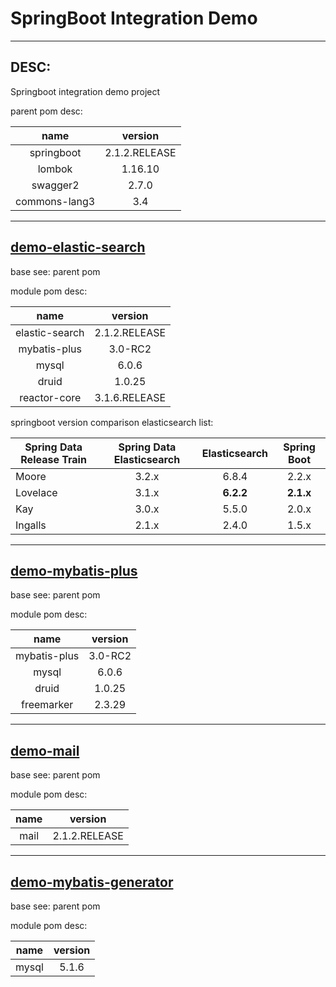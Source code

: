 # SpringBoot Integration Demo

---

## DESC:
    
Springboot integration demo project

parent pom desc:

| name | version |
| :---: | :---: |
| springboot | 2.1.2.RELEASE |
| lombok | 1.16.10 |
| swagger2 | 2.7.0 |
| commons-lang3 | 3.4 |


---

## [demo-elastic-search](https://github.com/quaintclever/Java-SID/tree/master/demo-elastic-search)

base see: parent pom

module pom desc:

| name | version |
| :---: | :---: |
| elastic-search | 2.1.2.RELEASE |
| mybatis-plus | 3.0-RC2 |
| mysql | 6.0.6 |
| druid | 1.0.25 |
| reactor-core | 3.1.6.RELEASE |
		 
springboot version comparison elasticsearch list:

| Spring Data Release Train | Spring Data Elasticsearch  |  Elasticsearch  | Spring Boot |
| --- | :---: | :---: | :---: |
| Moore | 3.2.x | 6.8.4 | 2.2.x |
| Lovelace | 3.1.x | **6.2.2** | **2.1.x** |
| Kay | 3.0.x | 5.5.0 | 2.0.x |
| Ingalls | 2.1.x | 2.4.0 | 1.5.x |


---

## [demo-mybatis-plus](https://github.com/quaintclever/Java-SID/tree/master/demo-mybatis-plus)

base see: parent pom

module pom desc:

| name | version |
| :---: | :---: |
| mybatis-plus | 3.0-RC2 |
| mysql | 6.0.6 |
| druid | 1.0.25 |
| freemarker | 2.3.29 |


---

## [demo-mail](https://github.com/quaintclever/Java-SID/tree/master/demo-mail)

base see: parent pom

module pom desc:

| name | version |
| :---: | :---: |
| mail | 2.1.2.RELEASE |
    

---

## [demo-mybatis-generator](https://github.com/quaintclever/Java-SID/tree/master/demo-mybatis-generator)

base see: parent pom

module pom desc:

| name | version |
| :---: | :---: |
| mysql | 5.1.6 |

